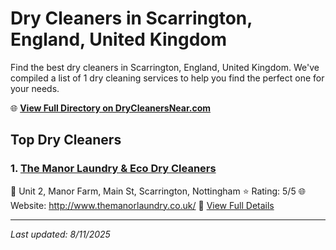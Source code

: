 # Dry Cleaners in Scarrington, England, United Kingdom

Find the best dry cleaners in Scarrington, England, United Kingdom. We've compiled a list of 1 dry cleaning services to help you find the perfect one for your needs.

🌐 **[View Full Directory on DryCleanersNear.com](https://drycleanersnear.com/city/United%20Kingdom/England/Scarrington)**

## Top Dry Cleaners

### 1. [The Manor Laundry & Eco Dry Cleaners](https://drycleanersnear.com/dryCleaner/689166fa2c4a23913ff116b4/the-manor-laundry-eco-dry-cleaners)
📍 Unit 2, Manor Farm, Main St, Scarrington, Nottingham
⭐ Rating: 5/5
🌐 Website: http://www.themanorlaundry.co.uk/
🔗 [View Full Details](https://drycleanersnear.com/dryCleaner/689166fa2c4a23913ff116b4/the-manor-laundry-eco-dry-cleaners)


---

*Last updated: 8/11/2025*
